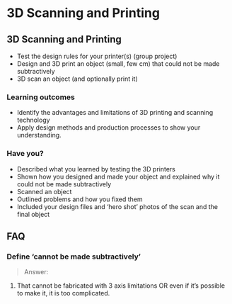 # 3D Scanning and Printing

## 3D Scanning and Printing

* Test the design rules for your printer(s) (group project)
* Design and 3D print an object (small, few cm) that could not be made subtractively
* 3D scan an object (and optionally print it)

### Learning outcomes

* Identify the advantages and limitations of 3D printing and scanning technology
* Apply design methods and production processes to show your understanding.

### Have you?

* Described what you learned by testing the 3D printers
* Shown how you designed and made your object and explained why it could not be made subtractively
* Scanned an object
* Outlined problems and how you fixed them
* Included your design files and ‘hero shot’ photos of the scan and the final object

## FAQ

### Define ‘cannot be made subtractively’
> Answer:
1. That cannot be fabricated with 3 axis limitations OR even if it’s possible to make it, it is too complicated.
